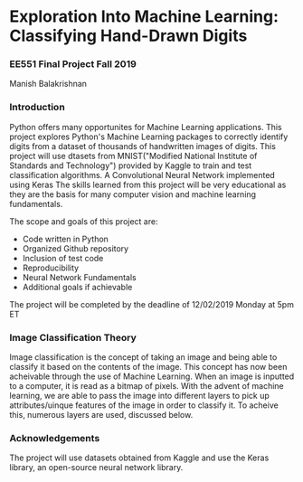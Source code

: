# Exploration Into Machine Learning: Classifying Hand-Drawn Digits
### EE551 Final Project Fall 2019
Manish Balakrishnan <br />

### Introduction
Python offers many opportunites for Machine Learning applications. This project explores Python's Machine Learning packages to correctly identify digits from a dataset of thousands of handwritten images of digits. This project will use dtasets from MNIST("Modified National Institute of Standards and Technology") provided by Kaggle to train and test classification algorithms. A Convolutional Neural Network implemented using Keras The skills learned from this project will be very educational as they are the basis for many computer vision and machine learning fundamentals.

The scope and goals of this project are:
* Code written in Python
* Organized Github repository
* Inclusion of test code
* Reproducibility
* Neural Network Fundamentals
* Additional goals if achievable

The project will be completed by the deadline of 12/02/2019 Monday at 5pm ET

### Image Classification Theory
Image classification is the concept of taking an image and being able to classify it based on the contents of the image. This concept has now been acheivable through the use of Machine Learning. When an image is inputted to a computer, it is read as a bitmap of pixels. With the advent of machine learning, we are able to pass the image into different layers to pick up attributes/uinque features of the image in order to classify it. To acheive this, numerous layers are used, discussed below.  

### Acknowledgements <br />
The project will use datasets obtained from Kaggle and use the Keras library, an open-source neural network library.
